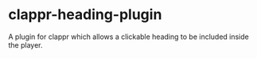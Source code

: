 # clappr-heading-plugin
A plugin for clappr which allows a clickable heading to be included inside the player.
